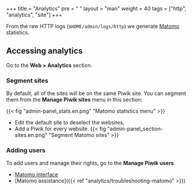 +++
title = "Analytics"
pre = "<i class='fas fa-fw fa-chart-line'></i> "
layout = "man"
weight = 40
tags = ["http", "analytics", "site"]
+++

From the raw HTTP logs (`$HOME/admin/logs/http`) we generate [Matomo](https://fr.matomo.org/) statistics.

## Accessing analytics

Go to the **Web > Analytics** section.

### Segment sites

By default, all of the sites will be on the same Piwik site. You can segment them from the **Manage Piwik sites** menu in this section:

{{< fig "admin-panel_stats.en.png" "Matomo statistics menu" >}}

- Edit the default site to deselect the websites,
- Add a Piwik for every website.
{{< fig "admin-panel_section-sites.en.png" "Segment Matomo sites" >}}

### Adding users

To add users and manage their rights, go to the **Manage Piwik users**.

- [Matomo interface](https://analytics.alwaysdata.com)
- [Matomo assistance]({{< ref "analytics/troubleshooting-matomo" >}})
